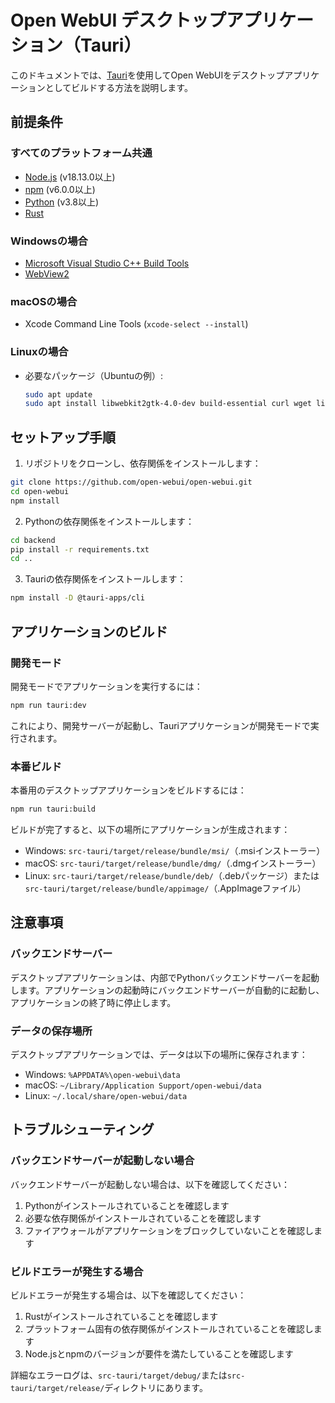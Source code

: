 # Open WebUI デスクトップアプリケーション（Tauri）

このドキュメントでは、[Tauri](https://tauri.app/)を使用してOpen WebUIをデスクトップアプリケーションとしてビルドする方法を説明します。

## 前提条件

### すべてのプラットフォーム共通

- [Node.js](https://nodejs.org/) (v18.13.0以上)
- [npm](https://www.npmjs.com/) (v6.0.0以上)
- [Python](https://www.python.org/) (v3.8以上)
- [Rust](https://www.rust-lang.org/tools/install)

### Windowsの場合

- [Microsoft Visual Studio C++ Build Tools](https://visualstudio.microsoft.com/visual-cpp-build-tools/)
- [WebView2](https://developer.microsoft.com/en-us/microsoft-edge/webview2/)

### macOSの場合

- Xcode Command Line Tools (`xcode-select --install`)

### Linuxの場合

- 必要なパッケージ（Ubuntuの例）:
  ```bash
  sudo apt update
  sudo apt install libwebkit2gtk-4.0-dev build-essential curl wget libssl-dev libgtk-3-dev libayatana-appindicator3-dev librsvg2-dev
  ```

## セットアップ手順

1. リポジトリをクローンし、依存関係をインストールします：

```bash
git clone https://github.com/open-webui/open-webui.git
cd open-webui
npm install
```

2. Pythonの依存関係をインストールします：

```bash
cd backend
pip install -r requirements.txt
cd ..
```

3. Tauriの依存関係をインストールします：

```bash
npm install -D @tauri-apps/cli
```

## アプリケーションのビルド

### 開発モード

開発モードでアプリケーションを実行するには：

```bash
npm run tauri:dev
```

これにより、開発サーバーが起動し、Tauriアプリケーションが開発モードで実行されます。

### 本番ビルド

本番用のデスクトップアプリケーションをビルドするには：

```bash
npm run tauri:build
```

ビルドが完了すると、以下の場所にアプリケーションが生成されます：

- Windows: `src-tauri/target/release/bundle/msi/`（.msiインストーラー）
- macOS: `src-tauri/target/release/bundle/dmg/`（.dmgインストーラー）
- Linux: `src-tauri/target/release/bundle/deb/`（.debパッケージ）または `src-tauri/target/release/bundle/appimage/`（.AppImageファイル）

## 注意事項

### バックエンドサーバー

デスクトップアプリケーションは、内部でPythonバックエンドサーバーを起動します。アプリケーションの起動時にバックエンドサーバーが自動的に起動し、アプリケーションの終了時に停止します。

### データの保存場所

デスクトップアプリケーションでは、データは以下の場所に保存されます：

- Windows: `%APPDATA%\open-webui\data`
- macOS: `~/Library/Application Support/open-webui/data`
- Linux: `~/.local/share/open-webui/data`

## トラブルシューティング

### バックエンドサーバーが起動しない場合

バックエンドサーバーが起動しない場合は、以下を確認してください：

1. Pythonがインストールされていることを確認します
2. 必要な依存関係がインストールされていることを確認します
3. ファイアウォールがアプリケーションをブロックしていないことを確認します

### ビルドエラーが発生する場合

ビルドエラーが発生する場合は、以下を確認してください：

1. Rustがインストールされていることを確認します
2. プラットフォーム固有の依存関係がインストールされていることを確認します
3. Node.jsとnpmのバージョンが要件を満たしていることを確認します

詳細なエラーログは、`src-tauri/target/debug/`または`src-tauri/target/release/`ディレクトリにあります。